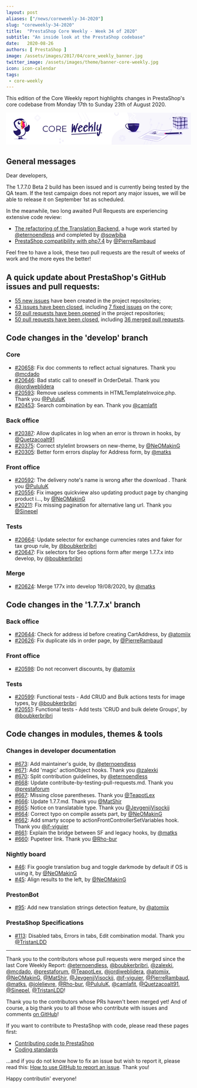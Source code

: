 ```yaml
---
layout: post
aliases: ["/news/coreweekly-34-2020"]
slug: "coreweekly-34-2020"
title:  "PrestaShop Core Weekly - Week 34 of 2020"
subtitle: "An inside look at the PrestaShop codebase"
date:   2020-08-26
authors: [ PrestaShop ]
image: /assets/images/2017/04/core_weekly_banner.jpg
twitter_image: /assets/images/theme/banner-core-weekly.jpg
icon: icon-calendar
tags:
 - core-weekly
---
```


This edition of the Core Weekly report highlights changes in PrestaShop's core codebase from Monday 17th to Sunday 23th of August 2020.

![Core Weekly banner](/assets/images/2018/12/banner-core-weekly.jpg)

## General messages

Dear developers,

The 1.7.7.0 Beta 2 build has been issued and is currently being tested by the QA team. If the test campaign does not report any major issues, we will be able to release it on September 1st as scheduled.

In the meanwhile, two long awaited Pull Requests are experiencing extensive code review:

- [The refactoring of the Translation Backend](https://github.com/PrestaShop/PrestaShop/pull/19487), a huge work started by [@eternoendless](https://github.com/eternoendless) and completed by [@sowbiba](https://github.com/sowbiba)
- [PrestaShop compatibility with php7.4](https://github.com/PrestaShop/PrestaShop/pull/18787) by [@PierreRambaud](https://github.com/PierreRambaud)

Feel free to have a look, these two pull requests are the result of weeks of work and the more eyes the better!


## A quick update about PrestaShop's GitHub issues and pull requests:

- [55 new issues](https://github.com/search?q=org%3APrestaShop+is%3Apublic++-repo%3Aprestashop%2Fprestashop.github.io++is%3Aissue+created%3A2020-08-17..2020-08-23) have been created in the project repositories;
- [43 issues have been closed](https://github.com/search?q=org%3APrestaShop+is%3Apublic++-repo%3Aprestashop%2Fprestashop.github.io++is%3Aissue+closed%3A2020-08-17..2020-08-23), including [7 fixed issues](https://github.com/search?q=org%3APrestaShop+is%3Apublic++-repo%3Aprestashop%2Fprestashop.github.io++is%3Aissue+label%3Afixed+closed%3A2020-08-17..2020-08-23) on the core;
- [59 pull requests have been opened](https://github.com/search?q=org%3APrestaShop+is%3Apublic++-repo%3Aprestashop%2Fprestashop.github.io++is%3Apr+created%3A2020-08-17..2020-08-23) in the project repositories;
- [50 pull requests have been closed](https://github.com/search?q=org%3APrestaShop+is%3Apublic++-repo%3Aprestashop%2Fprestashop.github.io++is%3Apr+closed%3A2020-08-17..2020-08-23), including [36 merged pull requests](https://github.com/search?q=org%3APrestaShop+is%3Apublic++-repo%3Aprestashop%2Fprestashop.github.io++is%3Apr+merged%3A2020-08-17..2020-08-23).



## Code changes in the 'develop' branch


### Core
* [#20658](https://github.com/PrestaShop/PrestaShop/pull/20658): Fix doc comments to reflect actual signatures. Thank you [@mcdado](https://github.com/mcdado)
* [#20646](https://github.com/PrestaShop/PrestaShop/pull/20646): Bad static call to oneself in OrderDetail. Thank you [@jordiweblidera](https://github.com/jordiweblidera)
* [#20593](https://github.com/PrestaShop/PrestaShop/pull/20593): Remove useless comments in HTMLTemplateInvoice.php. Thank you [@PululuK](https://github.com/PululuK)
* [#20453](https://github.com/PrestaShop/PrestaShop/pull/20453): Search combination by ean. Thank you [@camlafit](https://github.com/camlafit)


### Back office
* [#20387](https://github.com/PrestaShop/PrestaShop/pull/20387): Allow duplicates in log when an error is thrown in hooks, by [@Quetzacoalt91](https://github.com/Quetzacoalt91)
* [#20375](https://github.com/PrestaShop/PrestaShop/pull/20375): Correct stylelint browsers on new-theme, by [@NeOMakinG](https://github.com/NeOMakinG)
* [#20305](https://github.com/PrestaShop/PrestaShop/pull/20305): Better form errors display for Address form, by [@matks](https://github.com/matks)


### Front office
* [#20592](https://github.com/PrestaShop/PrestaShop/pull/20592):  The delivery note's name is wrong after the download . Thank you [@PululuK](https://github.com/PululuK)
* [#20556](https://github.com/PrestaShop/PrestaShop/pull/20556): Fix images quickview also updating product page by changing product i…, by [@NeOMakinG](https://github.com/NeOMakinG)
* [#20211](https://github.com/PrestaShop/PrestaShop/pull/20211): Fix missing pagination for alternative lang url. Thank you [@Sinepel](https://github.com/Sinepel)


### Tests
* [#20664](https://github.com/PrestaShop/PrestaShop/pull/20664): Update selector for exchange currencies rates and faker for tax group rule, by [@boubkerbribri](https://github.com/boubkerbribri)
* [#20647](https://github.com/PrestaShop/PrestaShop/pull/20647): Fix selectors for Seo options form after merge 1.7.7.x into develop, by [@boubkerbribri](https://github.com/boubkerbribri)


### Merge
* [#20624](https://github.com/PrestaShop/PrestaShop/pull/20624): Merge 177x into develop 19/08/2020, by [@matks](https://github.com/matks)


## Code changes in the '1.7.7.x' branch


### Back office
* [#20644](https://github.com/PrestaShop/PrestaShop/pull/20644): Check for address id before creating CartAddress, by [@atomiix](https://github.com/atomiix)
* [#20626](https://github.com/PrestaShop/PrestaShop/pull/20626): Fix duplicate ids in order page, by [@PierreRambaud](https://github.com/PierreRambaud)


### Front office
* [#20598](https://github.com/PrestaShop/PrestaShop/pull/20598): Do not reconvert discounts, by [@atomiix](https://github.com/atomiix)


### Tests
* [#20599](https://github.com/PrestaShop/PrestaShop/pull/20599): Functional tests -  Add CRUD and Bulk actions tests for image types, by [@boubkerbribri](https://github.com/boubkerbribri)
* [#20551](https://github.com/PrestaShop/PrestaShop/pull/20551): Functional tests - Add tests 'CRUD and bulk delete Groups', by [@boubkerbribri](https://github.com/boubkerbribri)


## Code changes in modules, themes & tools


### Changes in developer documentation
* [#673](https://github.com/PrestaShop/docs/pull/673): Add maintainer's guide, by [@eternoendless](https://github.com/eternoendless)
* [#671](https://github.com/PrestaShop/docs/pull/671): Add 'magic' actionObject hooks. Thank you [@zalexki](https://github.com/zalexki)
* [#670](https://github.com/PrestaShop/docs/pull/670): Split contribution guidelines, by [@eternoendless](https://github.com/eternoendless)
* [#668](https://github.com/PrestaShop/docs/pull/668): Update contribute-by-testing-pull-requests.md. Thank you [@prestaforum](https://github.com/prestaforum)
* [#667](https://github.com/PrestaShop/docs/pull/667): Missing close parentheses. Thank you [@TeapotLex](https://github.com/TeapotLex)
* [#666](https://github.com/PrestaShop/docs/pull/666): Update 1.7.7.md. Thank you [@MatShir](https://github.com/MatShir)
* [#665](https://github.com/PrestaShop/docs/pull/665): Notice on translatable type. Thank you [@JevgenijVisockij](https://github.com/JevgenijVisockij)
* [#664](https://github.com/PrestaShop/docs/pull/664): Correct typo on compile assets part, by [@NeOMakinG](https://github.com/NeOMakinG)
* [#662](https://github.com/PrestaShop/docs/pull/662): Add smarty scope to actionFrontControllerSetVariables hook. Thank you [@jf-viguier](https://github.com/jf-viguier)
* [#661](https://github.com/PrestaShop/docs/pull/661): Explain the bridge between SF and legacy hooks, by [@matks](https://github.com/matks)
* [#660](https://github.com/PrestaShop/docs/pull/660): Pupeteer link. Thank you [@Rho-bur](https://github.com/Rho-bur)


### Nightly board
* [#46](https://github.com/PrestaShop/nightly-board/pull/46): Fix google translation bug and toggle darkmode by default if OS is using it, by [@NeOMakinG](https://github.com/NeOMakinG)
* [#45](https://github.com/PrestaShop/nightly-board/pull/45): Align results to the left, by [@NeOMakinG](https://github.com/NeOMakinG)


### PrestonBot
* [#95](https://github.com/PrestaShop/prestonbot/pull/95): Add new translation strings detection feature, by [@atomiix](https://github.com/atomiix)


### PrestaShop Specifications
* [#113](https://github.com/PrestaShop/prestashop-specs/pull/113): Disabled tabs, Errors in tabs, Edit combination modal. Thank you [@TristanLDD](https://github.com/TristanLDD)


<hr />

Thank you to the contributors whose pull requests were merged since the last Core Weekly Report: [@eternoendless](https://github.com/eternoendless), [@boubkerbribri](https://github.com/boubkerbribri), [@zalexki](https://github.com/zalexki), [@mcdado](https://github.com/mcdado), [@prestaforum](https://github.com/prestaforum), [@TeapotLex](https://github.com/TeapotLex), [@jordiweblidera](https://github.com/jordiweblidera), [@atomiix](https://github.com/atomiix), [@NeOMakinG](https://github.com/NeOMakinG), [@MatShir](https://github.com/MatShir), [@JevgenijVisockij](https://github.com/JevgenijVisockij), [@jf-viguier](https://github.com/jf-viguier), [@PierreRambaud](https://github.com/PierreRambaud), [@matks](https://github.com/matks), [@jolelievre](https://github.com/jolelievre), [@Rho-bur](https://github.com/Rho-bur), [@PululuK](https://github.com/PululuK), [@camlafit](https://github.com/camlafit), [@Quetzacoalt91](https://github.com/Quetzacoalt91), [@Sinepel](https://github.com/Sinepel), [@TristanLDD](https://github.com/TristanLDD)!

Thank you to the contributors whose PRs haven't been merged yet! And of course, a big thank you to all those who contribute with issues and comments [on GitHub](https://github.com/PrestaShop/PrestaShop)!

If you want to contribute to PrestaShop with code, please read these pages first:

 * [Contributing code to PrestaShop](https://devdocs.prestashop.com/1.7/contribute/contribution-guidelines/)
 * [Coding standards](https://devdocs.prestashop.com/1.7/development/coding-standards/)

...and if you do not know how to fix an issue but wish to report it, please read this: [How to use GitHub to report an issue](https://devdocs.prestashop.com/1.7/contribute/contribute-reporting-issues/). Thank you!

Happy contributin' everyone!
